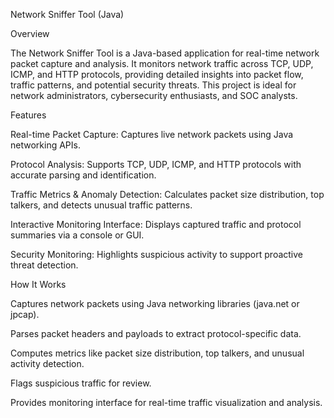 Network Sniffer Tool (Java)

Overview

The Network Sniffer Tool is a Java-based application for real-time network packet capture and analysis. 
It monitors network traffic across TCP, UDP, ICMP, and HTTP protocols, providing detailed insights into packet flow, traffic patterns, and potential security threats. 
This project is ideal for network administrators, cybersecurity enthusiasts, and SOC analysts.


Features

Real-time Packet Capture: Captures live network packets using Java networking APIs.

Protocol Analysis: Supports TCP, UDP, ICMP, and HTTP protocols with accurate parsing and identification.

Traffic Metrics & Anomaly Detection: Calculates packet size distribution, top talkers, and detects unusual traffic patterns.

Interactive Monitoring Interface: Displays captured traffic and protocol summaries via a console or GUI.

Security Monitoring: Highlights suspicious activity to support proactive threat detection.


How It Works

Captures network packets using Java networking libraries (java.net or jpcap).

Parses packet headers and payloads to extract protocol-specific data.

Computes metrics like packet size distribution, top talkers, and unusual activity detection.

Flags suspicious traffic for review.

Provides monitoring interface for real-time traffic visualization and analysis.

